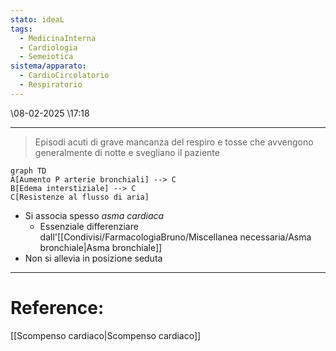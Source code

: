 ```yaml
---
stato: ideaL
tags:
  - MedicinaInterna
  - Cardiologia
  - Semeiotica
sistema/apparato:
  - CardioCircolatorio
  - Respiratorio
---
```

\08-02-2025 \17:18

--- 
>Episodi acuti di grave mancanza del respiro e tosse che avvengono generalmente di notte e svegliano il paziente

```mermaid
graph TD
A[Aumento P arterie bronchiali] --> C
B[Edema interstiziale] --> C
C[Resistenze al flusso di aria]
```

- Si associa spesso *asma cardiaca*
	- Essenziale differenziare dall'[[Condivisi/FarmacologiaBruno/Miscellanea necessaria/Asma bronchiale|Asma bronchiale]]
- Non si allevia in posizione seduta


--- 
# Reference:
[[Scompenso cardiaco|Scompenso cardiaco]]